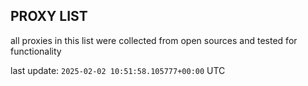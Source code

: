 ## PROXY LIST

all proxies in this list were collected from open sources and tested for functionality

last update: `2025-02-02 10:51:58.105777+00:00` UTC
